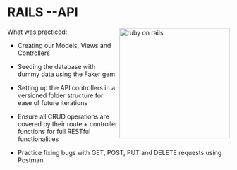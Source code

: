 # RAILS --API 
<img src="https://media.istockphoto.com/vectors/set-of-monsters-isolated-on-white-background-vector-id921660984?k=6&m=921660984&s=612x612&w=0&h=CJFuEv0ySFbNifX2uOOQ4QWGaK0o01lWbDhq06JajIM=" align="right"
     alt="ruby on rails" width="250">


What was practiced:

* Creating our Models, Views and Controllers

* Seeding the database with dummy data using the Faker gem

* Setting up the API controllers in a versioned folder structure for ease of future iterations

* Ensure all CRUD operations are covered by their route + controller functions for full RESTful functionalities

* Practice fixing bugs with GET, POST, PUT and DELETE requests using Postman

